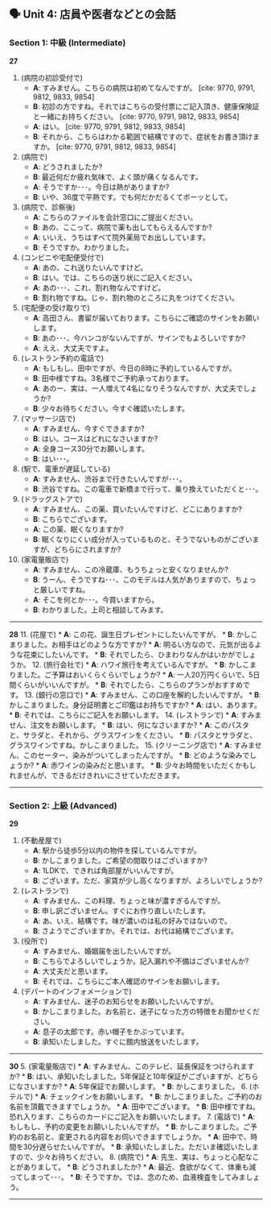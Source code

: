 

## 🗣️ Unit 4: 店員や医者などとの会話

### Section 1: 中級 (Intermediate)

**27**
1.  (病院の初診受付で)
    * **A**: すみません。こちらの病院は初めてなんですが。 [cite: 9770, 9791, 9812, 9833, 9854]
    * **B**: 初診の方ですね。それではこちらの受付票にご記入頂き、健康保険証と一緒にお持ちください。 [cite: 9770, 9791, 9812, 9833, 9854]
    * **A**: はい。 [cite: 9770, 9791, 9812, 9833, 9854]
    * **B**: それから、こちらはわかる範囲で結構ですので、症状をお書き頂けますか。 [cite: 9770, 9791, 9812, 9833, 9854]
2.  (病院で)
    * **A**: どうされましたか? 
    * **B**: 最近何だか疲れ気味で、よく頭が痛くなるんです。 
    * **A**: そうですか･･･。今日は熱がありますか? 
    * **B**: いや、36度で平熱です。でも何だかだるくてボーッとして。 
3.  (病院で、診察後)
    * **A**: こちらのファイルを会計窓口にご提出ください。 
    * **B**: あの、ここって、病院で薬も出してもらえるんですか?
    * **A**: いいえ、うちはすべて院外薬局でお出ししています。
    * **B**: そうですか。わかりました。
4.  (コンビニや宅配便受付で)
    * **A**: あの、これ送りたいんですけど。
    * **B**: はい。では、こちらの送り状にご記入ください。
    * **A**: あの･･･、これ、割れ物なんですけど。
    * **B**: 割れ物ですね。じゃ、割れ物のところに丸をつけてください。
5.  (宅配便の受け取りで)
    * **A**: 高田さん、書留が届いております。こちらにご確認のサインをお願いします。
    * **B**: あの･･･、今ハンコがないんですが、サインでもよろしいですか?
    * **A**: ええ、大丈夫ですよ。
6.  (レストラン予約の電話で)
    * **A**: もしもし、田中ですが、今日の8時に予約しているんですが。
    * **B**: 田中様ですね。3名様でご予約承っております。
    * **A**: あのー、実は、一人増えて4名になりそうなんですが、大丈夫でしょうか?
    * **B**: 少々お待ちください。今すぐ確認いたします。
7.  (マッサージ店で)
    * **A**: すみません、今すぐできますか?
    * **B**: はい。コースはどれになさいますか?
    * **A**: 全身コース30分でお願いします。
    * **B**: はい･･･。
8.  (駅で、電車が遅延している)
    * **A**: すみません、渋谷まで行きたいんですが･･･。
    * **B**: 渋谷ですね。この電車で新橋まで行って、乗り換えていただくと･･･。
9.  (ドラッグストアで)
    * **A**: すみません、この薬、買いたいんですけど、どこにありますか? 
    * **B**: こちらでございます。 
    * **A**: この薬、眠くなりますか? 
    * **B**: 眠くなりにくい成分が入っているものと、そうでないものがございますが、どちらにされますか? 
10. (家電量販店で)
    * **A**: すみません、この冷蔵庫、もうちょっと安くなりませんか? 
    * **B**: うーん、そうですね･･･、このモデルは人気がありますので、ちょっと厳しいですね。 
    * **A**: そこを何とか･･･。今買いますから。 
    * **B**: わかりました。上司と相談してみます。 

---

**28**
11. (花屋で)
    * **A**: この花、誕生日プレゼントにしたいんですが。 
    * **B**: かしこまりました。お相手はどのような方ですか? 
    * **A**: 明るい方なので、元気が出るような花束にしたいんです。 
    * **B**: それでしたら、ひまわりなんかはいかがでしょうか。 
12. (旅行会社で)
    * **A**: ハワイ旅行を考えているんですが。 
    * **B**: かしこまりました。ご予算はおいくらくらいでしょうか? 
    * **A**: 一人20万円くらいで、5日間くらいがいいんですが。 
    * **B**: それでしたら、こちらのプランがおすすめです。 
13. (銀行の窓口で)
    * **A**: すみません、この口座を解約したいんですが。 
    * **B**: かしこまりました。身分証明書とご印鑑はお持ちですか? 
    * **A**: はい、あります。 
    * **B**: それでは、こちらにご記入をお願いします。 
14. (レストランで)
    * **A**: すみません、注文をお願いします。 
    * **B**: はい、何になさいますか? 
    * **A**: このパスタと、サラダと、それから、グラスワインをください。 
    * **B**: パスタとサラダと、グラスワインですね。かしこまりました。 
15. (クリーニング店で)
    * **A**: すみません、このセーター、染みがついてしまったんですが。 
    * **B**: どのような染みでしょうか? 
    * **A**: 赤ワインの染みだと思います。 
    * **B**: 少々お時間をいただくかもしれませんが、できるだけきれいにさせていただきます。 

---
### Section 2: 上級 (Advanced)

**29**
1.  (不動産屋で)
    * **A**: 駅から徒歩5分以内の物件を探しているんですが。 
    * **B**: かしこまりました。ご希望の間取りはございますか? 
    * **A**: 1LDKで、できれば角部屋がいいんですが。 
    * **B**: ございます。ただ、家賃が少し高くなりますが、よろしいでしょうか? 
2.  (レストランで)
    * **A**: すみません、この料理、ちょっと味が濃すぎるんですが。 
    * **B**: 申し訳ございません。すぐにお作り直しいたします。 
    * **A**: あ、いえ、結構です。味が濃いのは私の好みではないので。 
    * **B**: さようでございますか。それでは、お代は結構でございます。 
3.  (役所で)
    * **A**: すみません、婚姻届を出したいんですが。 
    * **B**: こちらでよろしいでしょうか。記入漏れや不備はございませんか? 
    * **A**: 大丈夫だと思います。 
    * **B**: それでは、こちらにご本人確認のサインをお願いします。 
4.  (デパートのインフォメーションで)
    * **A**: すみません、迷子のお知らせをお願いしたいんですが。 
    * **B**: かしこまりました。お名前と、迷子になった方の特徴をお聞かせください。 
    * **A**: 息子の太郎です。赤い帽子をかぶっています。 
    * **B**: 承知いたしました。すぐに館内放送をいたします。 

---

**30**
5.  (家電量販店で)
    * **A**: すみません、このテレビ、延長保証をつけられますか? 
    * **B**: はい、承知いたしました。5年保証と10年保証がございますが、どちらになさいますか? 
    * **A**: 5年保証でお願いします。 
    * **B**: かしこまりました。 
6.  (ホテルで)
    * **A**: チェックインをお願いします。 
    * **B**: かしこまりました。ご予約のお名前を頂戴できますでしょうか。 
    * **A**: 田中でございます。 
    * **B**: 田中様ですね。恐れ入ります、こちらのカードにご記入をお願いいたします。 
7.  (電話で)
    * **A**: もしもし、予約の変更をお願いしたいんですが。 
    * **B**: かしこまりました。ご予約のお名前と、変更される内容をお伺いできますでしょうか。 
    * **A**: 田中で、時間を30分遅らせたいんですが。 
    * **B**: 承知いたしました。ただいま確認いたしますので、少々お待ちください。 
8.  (病院で)
    * **A**: 先生、実は、ちょっと心配なことがありまして。 
    * **B**: どうされましたか? 
    * **A**: 最近、食欲がなくて、体重も減ってしまって･･･。 
    * **B**: そうですか。では、念のため、血液検査をしてみましょう。 

---